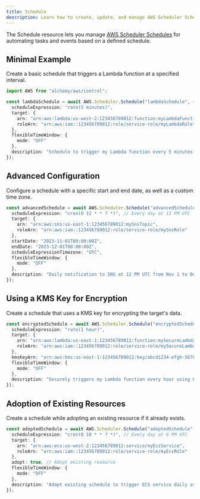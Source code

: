 ```yaml
---
title: Schedule
description: Learn how to create, update, and manage AWS Scheduler Schedules using Alchemy Cloud Control.
---
```


The Schedule resource lets you manage [AWS Scheduler Schedules](https://docs.aws.amazon.com/scheduler/latest/userguide/) for automating tasks and events based on a defined schedule.

## Minimal Example

Create a basic schedule that triggers a Lambda function at a specified interval.

```ts
import AWS from "alchemy/aws/control";

const lambdaSchedule = await AWS.Scheduler.Schedule("lambdaSchedule", {
  scheduleExpression: "rate(5 minutes)",
  target: {
    arn: "arn:aws:lambda:us-west-2:123456789012:function:myLambdaFunction",
    roleArn: "arn:aws:iam::123456789012:role/service-role/myLambdaRole"
  },
  flexibleTimeWindow: {
    mode: "OFF"
  },
  description: "Schedule to trigger my Lambda function every 5 minutes."
});
```

## Advanced Configuration

Configure a schedule with a specific start and end date, as well as a custom time zone.

```ts
const advancedSchedule = await AWS.Scheduler.Schedule("advancedSchedule", {
  scheduleExpression: "cron(0 12 * * ? *)", // Every day at 12 PM UTC
  target: {
    arn: "arn:aws:sns:us-east-1:123456789012:mySnsTopic",
    roleArn: "arn:aws:iam::123456789012:role/service-role/mySnsRole"
  },
  startDate: "2023-11-01T00:00:00Z",
  endDate: "2023-12-01T00:00:00Z",
  scheduleExpressionTimezone: "UTC",
  flexibleTimeWindow: {
    mode: "OFF"
  },
  description: "Daily notification to SNS at 12 PM UTC from Nov 1 to Dec 1."
});
```

## Using a KMS Key for Encryption

Create a schedule that uses a KMS key for encrypting the target's data.

```ts
const encryptedSchedule = await AWS.Scheduler.Schedule("encryptedSchedule", {
  scheduleExpression: "rate(1 hour)",
  target: {
    arn: "arn:aws:lambda:us-east-1:123456789012:function:mySecureLambdaFunction",
    roleArn: "arn:aws:iam::123456789012:role/service-role/mySecureLambdaRole"
  },
  kmsKeyArn: "arn:aws:kms:us-east-1:123456789012:key/abcd1234-efgh-5678-ijkl-91011mnopqr",
  flexibleTimeWindow: {
    mode: "OFF"
  },
  description: "Securely triggers my Lambda function every hour using KMS."
});
```

## Adoption of Existing Resources

Create a schedule while adopting an existing resource if it already exists.

```ts
const adoptedSchedule = await AWS.Scheduler.Schedule("adoptedSchedule", {
  scheduleExpression: "cron(0 18 * * ? *)", // Every day at 6 PM UTC
  target: {
    arn: "arn:aws:ecs:us-west-2:123456789012:service/myEcsService",
    roleArn: "arn:aws:iam::123456789012:role/service-role/myEcsRole"
  },
  adopt: true, // Adopt existing resource
  flexibleTimeWindow: {
    mode: "OFF"
  },
  description: "Adopt existing schedule to trigger ECS service daily at 6 PM UTC."
});
```